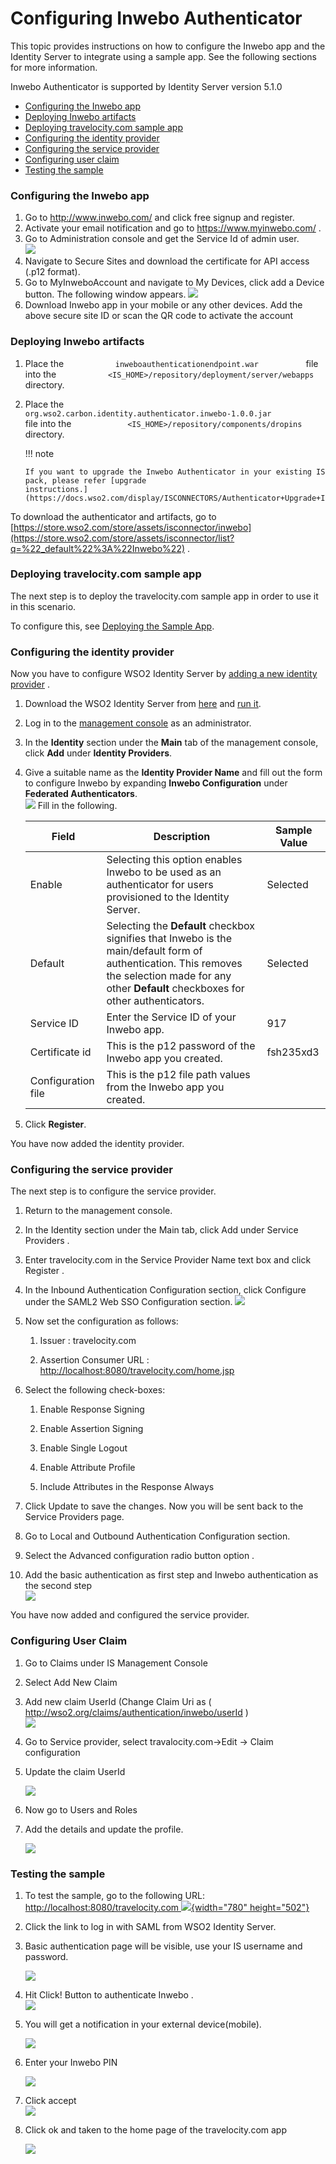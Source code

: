# Configuring Inwebo Authenticator

This topic provides instructions on how to configure the Inwebo app and
the Identity Server to integrate using a sample app. See the following
sections for more information.

Inwebo Authenticator is supported by Identity Server version 5.1.0

-   [Configuring the Inwebo
    app](#ConfiguringInweboAuthenticator-ConfiguringtheInweboapp)
-   [Deploying Inwebo
    artifacts](#ConfiguringInweboAuthenticator-DeployingInweboartifacts)
-   [Deploying travelocity.com sample
    app](#ConfiguringInweboAuthenticator-Deployingtravelocity.comsampleapp)
-   [Configuring the identity
    provider](#ConfiguringInweboAuthenticator-Configuringtheidentityprovider)
-   [Configuring the service
    provider](#ConfiguringInweboAuthenticator-Configuringtheserviceprovider)
-   [Configuring user
    claim](#ConfiguringInweboAuthenticator-ConfiguringUserClaim)
-   [Testing the
    sample](#ConfiguringInweboAuthenticator-Testingthesample)

### Configuring the Inwebo app

1.  Go to <http://www.inwebo.com/> and click free signup and register.
2.  Activate your email notification and go to
    <https://www.myinwebo.com/> .
3.  Go to Administration console and get the Service Id of admin user.  
    ![](attachments/48276420/51252020.png)   
4.  Navigate to Secure Sites and download the certificate for API access
    (.p12 format).
5.  Go to MyInweboAccount and navigate to My Devices, click add a Device
    button. The following window appears.
    ![](attachments/48276420/48206313.png)
6.  Download Inwebo app in your mobile or any other devices. Add the
    above secure site ID or scan the QR code to activate the account

### Deploying Inwebo artifacts

1.  Place the `            inweboauthenticationendpoint.war           `
    file into the
    `            <IS_HOME>/repository/deployment/server/webapps           `
    directory.
2.  Place the
    `             org.wso2.carbon.identity.authenticator.inwebo-1.0.0.jar            `
    file into the
    `             <IS_HOME>/repository/components/dropins            `
    directory.

    !!! note
    
        If you want to upgrade the Inwebo Authenticator in your existing IS
        pack, please refer [upgrade
        instructions.](https://docs.wso2.com/display/ISCONNECTORS/Authenticator+Upgrade+Instructions)
    

To download the authenticator and artifacts, go to
[https://store.wso2.com/store/assets/isconnector/inwebo](https://store.wso2.com/store/assets/isconnector/list?q=%22_default%22%3A%22Inwebo%22)
.  

### Deploying travelocity.com sample app

The next step is to deploy the travelocity.com sample app in order to
use it in this scenario.

To configure this, see [Deploying the Sample
App](Deploying-the-Sample-App).

### Configuring the identity provider

Now you have to configure WSO2 Identity Server by [adding a new identity
provider](https://docs.wso2.com/display/IS510/Configuring+an+Identity+Provider)
.

1.  Download the WSO2 Identity Server from
    [here](http://wso2.com/products/identity-server/) and [run
    it](https://docs.wso2.com/display/IS510/Running+the+Product).
2.  Log in to the [management
    console](https://docs.wso2.com/display/IS510/Getting+Started+with+the+Management+Console)
    as an administrator.
3.  In the **Identity** section under the **Main** tab of the management
    console, click **Add** under **Identity Providers**.
4.  Give a suitable name as the **Identity Provider Name** and fill out
    the form to configure Inwebo by expanding **Inwebo Configuration**
    under **Federated Authenticators**.  
    ![](attachments/48276420/48214226.png) Fill in the following.  

    <table>
    <thead>
    <tr class="header">
    <th>Field</th>
    <th>Description</th>
    <th>Sample Value</th>
    </tr>
    </thead>
    <tbody>
    <tr class="odd">
    <td>Enable</td>
    <td>Selecting this option enables Inwebo to be used as an authenticator for users provisioned to the Identity Server.</td>
    <td>Selected</td>
    </tr>
    <tr class="even">
    <td>Default</td>
    <td>Selecting the <strong>Default</strong> checkbox signifies that Inwebo is the main/default form of authentication. This removes the selection made for any other <strong>Default</strong> checkboxes for other authenticators.</td>
    <td>Selected</td>
    </tr>
    <tr class="odd">
    <td>Service ID</td>
    <td>Enter the Service ID of your Inwebo app.</td>
    <td>917</td>
    </tr>
    <tr class="even">
    <td>Certificate id</td>
    <td>This is the p12 password of the Inwebo app you created.</td>
    <td>fsh235xd3</td>
    </tr>
    <tr class="odd">
    <td>Configuration file</td>
    <td>This is the p12 file path values from the Inwebo app you created.</td>
    <td><br />
    </td>
    </tr>
    </tbody>
    </table>

5.  Click **Register**.

You have now added the identity provider.

### Configuring the service provider

The next step is to configure the service provider.

1.  Return to the management console.

2.  In the Identity section under the Main tab, click Add under Service
    Providers .

3.  Enter travelocity.com in the Service Provider Name text box and
    click Register .

4.  In the Inbound Authentication Configuration section, click Configure
    under the SAML2 Web SSO Configuration section.
    ![](attachments/48276420/49222042.png) 

5.  Now set the configuration as follows:

    1.  Issuer : travelocity.com

    2.  Assertion Consumer URL :
        <http://localhost:8080/travelocity.com/home.jsp>

6.  Select the following check-boxes:
    1.  Enable Response Signing

    2.  Enable Assertion Signing

    3.  Enable Single Logout

    4.  Enable Attribute Profile

    5.  Include Attributes in the Response Always

7.  Click Update to save the changes. Now you will be sent back to the
    Service Providers page.

8.  Go to Local and Outbound Authentication Configuration section.

9.  Select the Advanced configuration radio button option .  

10. Add the basic authentication as first step and Inwebo authentication
    as the second step  
    ![](attachments/48276420/48211344.png) 

You have now added and configured the service provider.

### Configuring User Claim

1.  Go to Claims under IS Management Console
2.  Select Add New Claim
3.  Add new claim UserId (Change Claim Uri as (
    <http://wso2.org/claims/authentication/inwebo/userId> )  
    ![](attachments/48276420/49221143.png) 
4.  Go to Service provider, select travalocity.com→Edit → Claim
    configuration
5.  Update the claim UserId  
      
    ![](attachments/48276420/48214228.png) 
6.  Now go to Users and Roles
7.  Add the details and update the profile.  
      
    ![](attachments/48276420/48211847.png) 

### Testing the sample

1.  To test the sample, go to the following URL:
    [http://localhost:8080/travelocity.com
    ![](attachments/48276420/48206317.png){width="780"
    height="502"}](http://localhost:8080/travelocity.com)

2.  Click the link to log in with SAML from WSO2 Identity Server.

3.  Basic authentication page will be visible, use your IS username and
    password.

    ![](attachments/48276420/48214229.png) 

4.  Hit Click! Button to authenticate Inwebo .  
    ![](attachments/48276420/49221869.png) 
5.  You will get a notification in your external device(mobile).

    ![](attachments/48276420/49222015.jpg) 

6.  Enter your Inwebo PIN

    ![](attachments/48276420/49222016.jpg) 

7.  Click accept  
    ![](attachments/48276420/49222017.jpg) 
8.  Click ok and taken to the home page of the travelocity.com app

    ![](attachments/48276420/48211848.png)   

  
